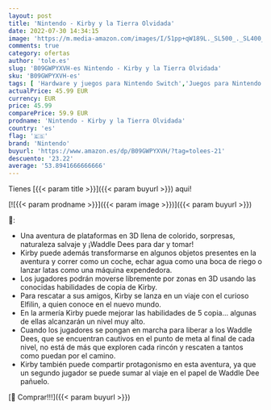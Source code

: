 ```yaml
---
layout: post
title: 'Nintendo - Kirby y la Tierra Olvidada'
date: 2022-07-30 14:34:15
image: 'https://m.media-amazon.com/images/I/51pp+qW189L._SL500_._SL400_.jpg'
comments: true
category: ofertas
author: 'tole.es'
slug: 'B09GWPYXVH-es Nintendo - Kirby y la Tierra Olvidada'
sku: 'B09GWPYXVH-es'
tags: [ 'Hardware y juegos para Nintendo Switch','Juegos para Nintendo Switch','Videojuegos','nintendo','🇪🇸', ]
actualPrice: 45.99 EUR
currency: EUR
price: 45.99
comparePrice: 59.9 EUR
prodname: 'Nintendo - Kirby y la Tierra Olvidada'
country: 'es'
flag: '🇪🇸'
brand: 'Nintendo'
buyurl: 'https://www.amazon.es/dp/B09GWPYXVH/?tag=tolees-21'
descuento: '23.22'
average: '53.8941666666666'
---
```


Tienes [{{< param title >}}]({{< param buyurl >}}) aqui!

[![{{< param prodname >}}]({{< param image >}})]({{< param buyurl >}})

🔎:

- Una aventura de plataformas en 3D llena de colorido, sorpresas, naturaleza salvaje y ¡Waddle Dees para dar y tomar!
- Kirby puede además transformarse en algunos objetos presentes en la aventura y correr como un coche, echar agua como una boca de riego o lanzar latas como una máquina expendedora.
- Los jugadores podrán moverse libremente por zonas en 3D usando las conocidas habilidades de copia de Kirby.
- Para rescatar a sus amigos, Kirby se lanza en un viaje con el curioso Elfilin, a quien conoce en el nuevo mundo.
- En la armería Kirby puede mejorar las habilidades de 5 copia… algunas de ellas alcanzarán un nivel muy alto.
- Cuando los jugadores se pongan en marcha para liberar a los Waddle Dees, que se encuentran cautivos en el punto de meta al final de cada nivel, no está de más que exploren cada rincón y rescaten a tantos como puedan por el camino.
- Kirby también puede compartir protagonismo en esta aventura, ya que un segundo jugador se puede sumar al viaje en el papel de Waddle Dee pañuelo.

[🛒 Comprar!!!]({{< param buyurl >}})
